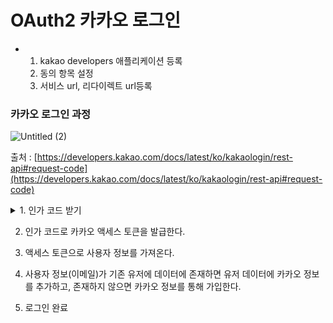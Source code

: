 # OAuth2 카카오 로그인

- 1. kakao developers 애플리케이션 등록
    1. 동의 항목 설정
    2. 서비스 url, 리다이렉트 url등록

### 카카오 로그인 과정

![Untitled (2)](https://user-images.githubusercontent.com/62333360/223970545-44fc1817-f6d7-4ddf-b39d-b584c035bcb0.png)


출처 : [https://developers.kakao.com/docs/latest/ko/kakaologin/rest-api#request-code](https://developers.kakao.com/docs/latest/ko/kakaologin/rest-api#request-code)

    
<details>
<summary>1. 인가 코드 받기</summary>
<div markdown="1">

1) API키와 리다이렉트 URI을 포함한 GET요청을 카카오 Auth 서버로 보낸다.
    
2) 카카오 로그인 후 1.에서 설정한 동의 항목을 동의한다.
    
        ⅰ. 클라이언트에 유효한 카카오계정 세션이 있거나, 카카오톡 인앱 브라우저에서의 요청인 경우 4단계로 넘어간다.
3) 리다이렉트 URI로 인가 코드를 발급한다.    
    
    ex) https://www.hotbody.store/index.html?**code=IkBW7ePWOWSJ3HcHWqY8CjyQEU1zbfVEH0Wsyl82a3p-1CuL9ldve2D1J17Li57ItStUnAoqJV**

</div>
</details>

2. 인가 코드로  카카오 액세스 토큰을 발급한다.

3. 액세스 토큰으로 사용자 정보를 가져온다.

4. 사용자 정보(이메일)가 기존 유저에 데이터에 존재하면 유저 데이터에 카카오 정보를 추가하고,
존재하지 않으면 카카오 정보를 통해 가입한다.

5. 로그인 완료
